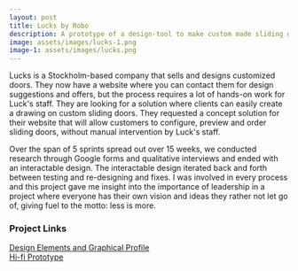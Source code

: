 ```yaml
---
layout: post
title: Lucks by Robo
description: A prototype of a design-tool to make custom made sliding doors.
image: assets/images/lucks-1.png
image-1: assets/images/lucks.png
---
```


Lucks is a Stockholm-based company that sells and designs customized doors. They now have a website where you can contact them for design suggestions and offers, but the process requires a lot of hands-on work for Luck's staff. They are looking for a solution where clients can easily create a drawing on custom sliding doors. They requested a concept solution for their website that will allow customers to configure, preview and order sliding doors, without manual intervention by Luck's staff.

Over the span of 5 sprints spread out over 15 weeks, we conducted research through Google forms and qualitative interviews and ended with an interactable design. The interactable design iterated back and forth between testing and re-designing and fixes. I was involved in every process and this project gave me insight into the importance of leadership in a project where everyone has their own vision and ideas they rather not let go of, giving fuel to the motto: less is more.

<h3>Project Links</h3>
<a href="https://marvelapp.com/2i6bj88/screen/42217456">Design Elements and Graphical Profile</a>
<br>
<a href="https://marvelapp.com/2ie61gi/screen/42512292">Hi-fi Prototype</a>

<span class="image main"><img src="{{ site.baseurl }}/{{ page.image-1 }}" alt="" /></span>

